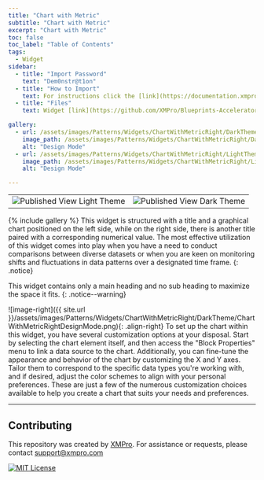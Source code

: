 ```yaml
---
title: "Chart with Metric"
subtitle: "Chart with Metric"
excerpt: "Chart with Metric"
toc: false
toc_label: "Table of Contents"
tags:
  - Widget
sidebar:
  - title: "Import Password"
    text: "Dem0nstr@t1on"
  - title: "How to Import"
    text: For instructions click the [link](https://documentation.xmpro.com/how-tos/apps/manage-widgets#importing-widgets)
  - title: "Files"
    text: Widget [link](https://github.com/XMPro/Blueprints-Accelerators-Patterns/blob/master/Patterns/Widgets/Chart%20With%20Metric%20Right.xwid)

gallery:
  - url: /assets/images/Patterns/Widgets/ChartWithMetricRight/DarkTheme/ChartWithMetricRightDesignMode.png
    image_path: /assets/images/Patterns/Widgets/ChartWithMetricRight/DarkTheme/ChartWithMetricRightDesignMode.png
    alt: "Design Mode"
  - url: /assets/images/Patterns/Widgets/ChartWithMetricRight/LightTheme/ChartWithMetricRightDesignMode.png
    image_path: /assets/images/Patterns/Widgets/ChartWithMetricRight/LightTheme/ChartWithMetricRightDesignMode.png
    alt: "Design Mode"

---
```

<table>
<tr>
  <td><img src="{{ site.url }}/assets/images/Patterns/Widgets/ChartWithMetricRight/LightTheme/ChartWithMetricRightPublishedMode.png" alt="Published View Light Theme"/>
  </td>
  <td><img src="{{ site.url }}/assets/images/Patterns/Widgets/ChartWithMetricRight/DarkTheme/ChartWithMetricRightPublishedMode.png" alt="Published View Dark Theme"/>
  </td>
</tr>
</table>
{% include gallery %}
This widget is structured with a title and a graphical chart positioned on the left side, while on the right side, there is another title paired with a corresponding numerical value. The most effective utilization of this widget comes into play when you have a need to conduct comparisons between diverse datasets or when you are keen on monitoring shifts and fluctuations in data patterns over a designated time frame.
{: .notice}

This widget contains only a main heading and no sub heading to maximize the space it fits.
{: .notice--warning}

![image-right]({{ site.url }}/assets/images/Patterns/Widgets/ChartWithMetricRight/DarkTheme/ChartWithMetricRightDesignMode.png){: .align-right}
To set up the chart within this widget, you have several customization options at your disposal. Start by selecting the chart element itself, and then access the "Block Properties" menu to link a data source to the chart. Additionally, you can fine-tune the appearance and behavior of the chart by customizing the X and Y axes. Tailor them to correspond to the specific data types you're working with, and if desired, adjust the color schemes to align with your personal preferences. These are just a few of the numerous customization choices available to help you create a chart that suits your needs and preferences.
<hr />

## Contributing
This repository was created by <a href="https://xmpro.com/">XMPro</a>. 
For assistance or requests, please contact <a href="mailto:support@xmpro.com">support@xmpro.com</a>

[![MIT License](https://img.shields.io/badge/License-MIT-green.svg)](https://choosealicense.com/licenses/mit/)
